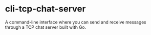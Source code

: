 # cli-tcp-chat-server
A command-line interface where you can send and receive messages through a TCP chat server built with Go.
